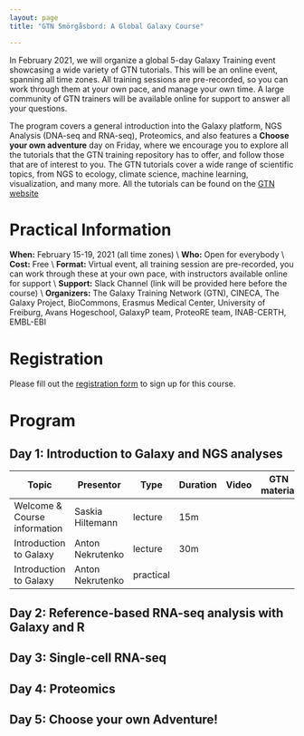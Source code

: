 ```yaml
---
layout: page
title: "GTN Smörgåsbord: A Global Galaxy Course"

---
```



In February 2021, we will organize a global 5-day Galaxy Training event showcasing a wide variety of GTN tutorials. This will be an online event, spanning all time zones. All training sessions are pre-recorded, so you can work through them at your own pace, and manage your own time. A large community of GTN trainers will be available online for support to answer all your questions.

The program covers a general introduction into the Galaxy platform, NGS Analysis (DNA-seq and RNA-seq), Proteomics, and also features a **Choose your own adventure** day on Friday, where we encourage you to explore all the tutorials that the GTN training repository has to offer, and follow those that are of interest to you. The GTN tutorials cover a wide range of scientific topics, from NGS to ecology, climate science, machine learning, visualization, and many more. All the tutorials can be found on the [GTN website](https://training.galaxyproject.org)

# Practical Information

**When:** February 15-19, 2021 (all time zones) \\
**Who:** Open for everybody \\
**Cost:** Free \\
**Format:** Virtual event, all training session are pre-recorded, you can work through these at your own pace, with instructors available online for support \\
**Support:** Slack Channel (link will be provided here before the course) \\
**Organizers:** The Galaxy Training Network (GTN), CINECA, The Galaxy Project, BioCommons, Erasmus Medical Center, University of Freiburg, Avans Hogeschool, GalaxyP team, ProteoRE team, INAB-CERTH, EMBL-EBI

# Registration

Please fill out the [registration form](https://forms.gle/TN3Tuet8wm4i2umv5) to sign up for this course.

# Program

## Day 1: Introduction to Galaxy and NGS analyses

| Topic                        | Presentor        | Type      | Duration | Video | GTN material|
|------------------------------|------------------|-----------|----------|-------|-------------|
| Welcome & Course information | Saskia Hiltemann | lecture   | 15m      |       |             |
| Introduction to Galaxy       | Anton Nekrutenko | lecture   | 30m      |       |             |
| Introduction to Galaxy       | Anton Nekrutenko | practical |

## Day 2: Reference-based RNA-seq analysis with Galaxy and R

## Day 3: Single-cell RNA-seq

## Day 4: Proteomics

## Day 5: Choose your own Adventure!




